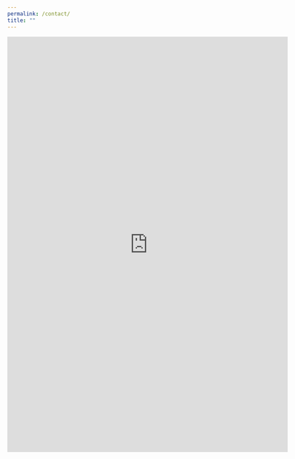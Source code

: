 ```yaml
---
permalink: /contact/
title: ""
---
```

<center>
	
<iframe src="https://docs.google.com/forms/d/e/1FAIpQLSei9h1Zq-osW9uUKJUTAuFmkVqKKVlDZy1GjtyC3VeLgGUwOA/viewform?embedded=true" width="640" height="947" frameborder="0" marginheight="0" marginwidth="0">Loading…</iframe>
</center>